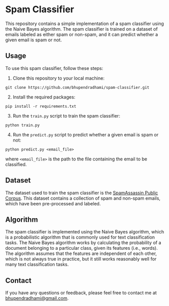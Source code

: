 # Spam Classifier

This repository contains a simple implementation of a spam classifier using the Naive Bayes algorithm. The spam classifier is trained on a dataset of emails labeled as either spam or non-spam, and it can predict whether a given email is spam or not.

## Usage

To use this spam classifier, follow these steps:

1. Clone this repository to your local machine:

```
git clone https://github.com/bhupendradhami/spam-classifier.git
```

2. Install the required packages:

```
pip install -r requirements.txt
```

3. Run the `train.py` script to train the spam classifier:

```
python train.py
```

4. Run the `predict.py` script to predict whether a given email is spam or not:

```
python predict.py <email_file>
```

where `<email_file>` is the path to the file containing the email to be classified.

## Dataset

The dataset used to train the spam classifier is the [SpamAssassin Public Corpus](http://spamassassin.apache.org/old/publiccorpus/). This dataset contains a collection of spam and non-spam emails, which have been pre-processed and labeled.

## Algorithm

The spam classifier is implemented using the Naive Bayes algorithm, which is a probabilistic algorithm that is commonly used for text classification tasks. The Naive Bayes algorithm works by calculating the probability of a document belonging to a particular class, given its features (i.e., words). The algorithm assumes that the features are independent of each other, which is not always true in practice, but it still works reasonably well for many text classification tasks.

## Contact

If you have any questions or feedback, please feel free to contact me at bhupendradhami@gmail.com.
